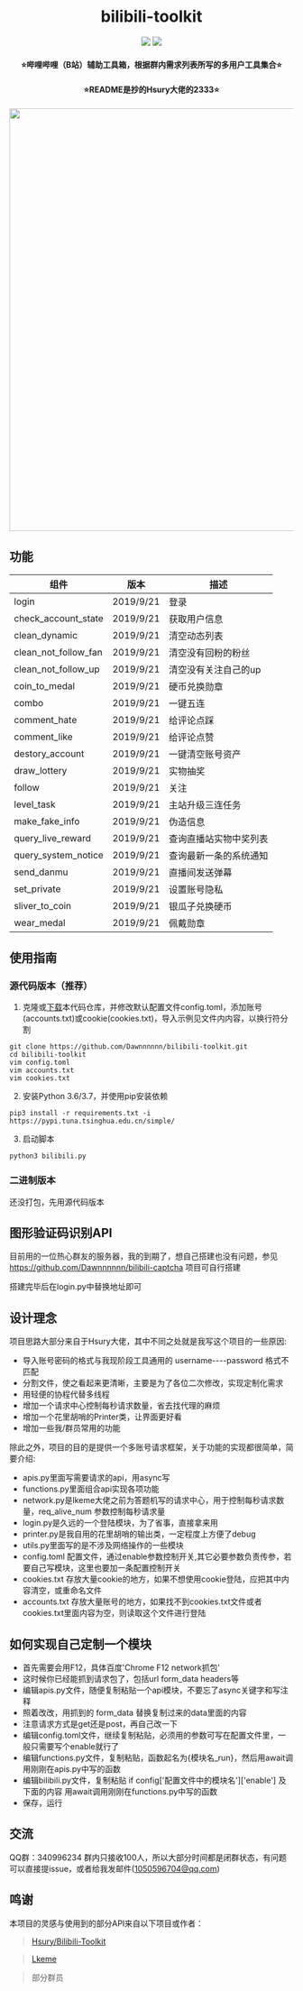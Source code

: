 <h1 align="center">bilibili-toolkit</h1>

<p align="center">
<img src="https://img.shields.io/badge/version-2019.9.21-green.svg?longCache=true&style=for-the-badge">
<img src="https://img.shields.io/badge/license-MIT-blue.svg?longCache=true&style=for-the-badge">
</p>

<h4 align="center">⭐哔哩哔哩（B站）辅助工具箱，根据群内需求列表所写的多用户工具集合⭐</h4>
<h4 align="center">⭐README是抄的Hsury大佬的2333⭐</h4>

<p align="center">
<img src="resources/demo.png" width="750">
</p>

## 功能

|组件                |版本           |描述                          |
|--------------------|---------------|------------------------------|
|login               |2019/9/21      |登录                           |
|check_account_state |2019/9/21      |获取用户信息                    |
|clean_dynamic       |2019/9/21      |清空动态列表                    |
|clean_not_follow_fan|2019/9/21      |清空没有回粉的粉丝               |
|clean_not_follow_up |2019/9/21      |清空没有关注自己的up             |
|coin_to_medal       |2019/9/21      |硬币兑换勋章                    |
|combo               |2019/9/21      |一键五连                       |
|comment_hate        |2019/9/21      |给评论点踩                      |
|comment_like        |2019/9/21      |给评论点赞                      |
|destory_account     |2019/9/21      |一键清空账号资产                 |
|draw_lottery        |2019/9/21      |实物抽奖                        |
|follow              |2019/9/21      |关注                           |
|level_task          |2019/9/21      |主站升级三连任务                 |
|make_fake_info      |2019/9/21      |伪造信息                        |
|query_live_reward   |2019/9/21      |查询直播站实物中奖列表            |
|query_system_notice |2019/9/21      |查询最新一条的系统通知            |
|send_danmu          |2019/9/21      |直播间发送弹幕                   |
|set_private         |2019/9/21      |设置账号隐私                    |
|sliver_to_coin      |2019/9/21      |银瓜子兑换硬币                   |
|wear_medal          |2019/9/21      |佩戴勋章                        |


## 使用指南

### 源代码版本（推荐）

1. 克隆或[下载](https://github.com/Dawnnnnnn/bilibili-toolkit/archive/master.zip)本代码仓库，并修改默认配置文件config.toml，添加账号(accounts.txt)或cookie(cookies.txt)，导入示例见文件内内容，以换行符分割

```
git clone https://github.com/Dawnnnnnn/bilibili-toolkit.git
cd bilibili-toolkit
vim config.toml
vim accounts.txt
vim cookies.txt
```

2. 安装Python 3.6/3.7，并使用pip安装依赖

```
pip3 install -r requirements.txt -i https://pypi.tuna.tsinghua.edu.cn/simple/ 
```

3. 启动脚本

```
python3 bilibili.py
```


### 二进制版本

还没打包，先用源代码版本


## 图形验证码识别API

目前用的一位热心群友的服务器，我的到期了，想自己搭建也没有问题，参见 https://github.com/Dawnnnnnn/bilibili-captcha 项目可自行搭建

搭建完毕后在login.py中替换地址即可


## 设计理念

项目思路大部分来自于Hsury大佬，其中不同之处就是我写这个项目的一些原因:

* 导入账号密码的格式与我现阶段工具通用的 username----password 格式不匹配
* 分割文件，使之看起来更清晰，主要是为了各位二次修改，实现定制化需求
* 用轻便的协程代替多线程
* 增加一个请求中心控制每秒请求数量，省去找代理的麻烦
* 增加一个花里胡哨的Printer类，让界面更好看
* 增加一些我/群员常用的功能

除此之外，项目的目的是提供一个多账号请求框架，关于功能的实现都很简单，简要介绍:

* apis.py里面写需要请求的api，用async写
* functions.py里面组合api实现各项功能
* network.py是lkeme大佬之前为答题机写的请求中心，用于控制每秒请求数量，req_alive_num 参数控制每秒请求量
* login.py是久远的一个登陆模块，为了省事，直接拿来用
* printer.py是我自用的花里胡哨的输出类，一定程度上方便了debug
* utils.py里面写的是不涉及网络操作的一些模块
* config.toml 配置文件，通过enable参数控制开关,其它必要参数负责传参，若要自己写模块，这里也要加一条配置控制开关
* cookies.txt 存放大量cookie的地方，如果不想使用cookie登陆，应把其中内容清空，或重命名文件
* accounts.txt 存放大量账号的地方，如果找不到cookies.txt文件或者cookies.txt里面内容为空，则读取这个文件进行登陆


## 如何实现自己定制一个模块

* 首先需要会用F12，具体百度'Chrome F12 network抓包'
* 这时候你已经能抓到请求包了，包括url form_data headers等
* 编辑apis.py文件，随便复制粘贴一个api模块，不要忘了async关键字和写注释
* 照着改改，用抓到的 form_data 替换复制过来的data里面的内容
* 注意请求方式是get还是post，再自己改一下
* 编辑config.toml文件，继续复制粘贴，必须用的参数可写在配置文件里，一般只需要写个enable就行了
* 编辑functions.py文件，复制粘贴，函数起名为{模块名_run}，然后用await调用刚刚在apis.py中写的函数
* 编辑bilibili.py文件，复制粘贴 if config['配置文件中的模块名']['enable'] 及下面的内容 用await调用刚刚在functions.py中写的函数
* 保存，运行



## 交流

QQ群：340996234 群内只接收100人，所以大部分时间都是闭群状态，有问题可以直接提issue，或者给我发邮件(1050596704@qq.com)


## 鸣谢

本项目的灵感与使用到的部分API来自以下项目或作者：

> [Hsury/Bilibili-Toolkit](https://github.com/Hsury/Bilibili-Toolkit/)

> [Lkeme](https://github.com/lkeme)

> 部分群员

